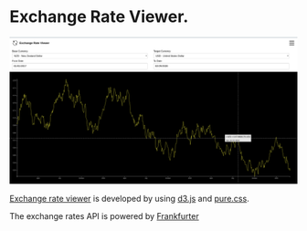 # Exchange Rate Viewer.

![](https://raw.githubusercontent.com/aguang-xyz/exchange-rate/master/images/preview.png)

[Exchange rate viewer](https://aguang-xyz.github.io/exchange-rate-viewer/) is developed by using [d3.js](https://d3js.org/) and [pure.css](https://purecss.io/).

The exchange rates API is powered by [Frankfurter](https://www.frankfurter.app/)
